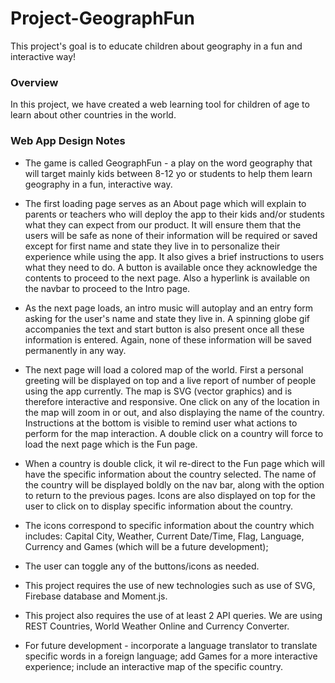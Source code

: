 # Project-GeographFun
This project's goal is to educate children about geography in a fun and interactive way!

### Overview

In this project, we have created a web learning tool for children of age to learn about other countries in the world.

### Web App Design Notes 

* The game is called GeographFun - a play on the word geography that will target mainly kids between 8-12 yo or students to help them learn geography in a fun, interactive way.

* The first loading page serves as an About page which will explain to parents or teachers who will deploy the app to their kids and/or students what they can expect from our product. It will ensure them that the users will be safe as none of their information will be required or saved except for first name and state they live in to personalize their experience while using the app. It also gives a brief instructions to users what they need to do. A button is available once they acknowledge the contents to proceed to the next page. Also a hyperlink is available on the navbar to proceed to the Intro page.

* As the next page loads, an intro music will autoplay and an entry form asking for the user's name and state they live in. A spinning globe gif accompanies the text and start button is also present once all these information is entered. Again, none of these information will be saved permanently in any way.

* The next page will load a colored map of the world. First a personal greeting will be displayed on top and a live report of number of people using the app currently. The map is SVG (vector graphics) and is therefore interactive and responsive. One click on any of the location in the map will zoom in or out, and also displaying the name of the country. Instructions at the bottom is visible to remind user what actions to perform for the map interaction. A double click on a country will force to load the next page which is the Fun page.

* When a country is double click, it wil re-direct to the Fun page which will have the specific information about the country selected. The name of the country will be displayed boldly on the nav bar, along with the option to return to the previous pages. Icons are also displayed on top for the user to click on to display specific information about the country.

* The icons correspond to specific information about the country which includes: Capital City, Weather, Current Date/Time, Flag, Language, Currency and Games (which will be a future development);

* The user can toggle any of the buttons/icons as needed.

* This project requires the use of new technologies such as use of SVG, Firebase database and Moment.js.

* This project also requires the use of at least 2 API queries. We are using REST Countries, World Weather Online and Currency Converter.

* For future development - incorporate a language translator to translate specific words in a foreign language; add Games for a more interactive experience; include an interactive map of the specific country.

